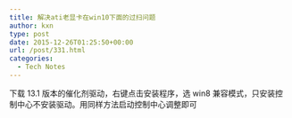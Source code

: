 ```yaml
---
title: 解决ati老显卡在win10下面的过扫问题
author: kxn
type: post
date: 2015-12-26T01:25:50+00:00
url: /post/331.html
categories:
  - Tech Notes
---
```


下载 13.1 版本的催化剂驱动，右键点击安装程序，选 win8 兼容模式，只安装控制中心不安装驱动。用同样方法启动控制中心调整即可
